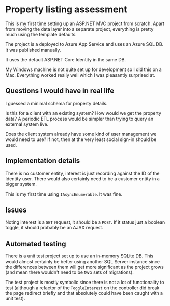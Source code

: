 # Property listing assessment

This is my first time setting up an ASP.NET MVC project from scratch. Apart from moving the data layer into a separate project, everything is pretty much using the template defaults.

The project is a deployed to Azure App Service and uses an Azure SQL DB. It was published manually.

It uses the default ASP.NET Core Identity in the same DB.

My Windows machine is not quite set up for development so I did this on a Mac. Everything worked really well which I was pleasantly surprised at.

## Questions I would have in real life

I guessed a minimal schema for property details.

Is this for a client with an existing system? How would we get the property data? A periodic ETL process would be simpler than trying to query an external system live.

Does the client system already have some kind of user management we would need to use? If not, then at the very least social sign-in should be used.

## Implementation details

There is no customer entity, interest is just recording against the ID of the Identity user. There would also certainly need to be a customer entity in a bigger system.

This is my first time using `IAsyncEnumerable`. It was fine.

## Issues

Noting interest is a `GET` request, it should be a `POST`. If it status just a boolean toggle, it should probably be an AJAX request.

## Automated testing

There is a unit test project set up to use an in-memory SQLite DB. This would almost certainly be better using another SQL Server instance since the differences between them will get more significant as the project grows (and mean there wouldn't need to be two sets of migrations).

The test project is mostly symbolic since there is not a lot of functionality to test (although a refactor of the `ToggleInterest` on the controller did break the page redirect briefly and that absolutely could have been caught with a unit test).
